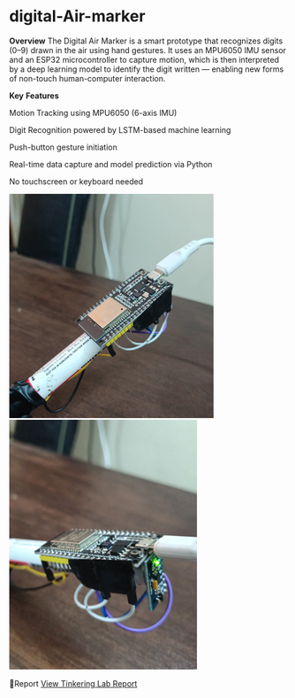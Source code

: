 # digital-Air-marker
 **Overview**
The Digital Air Marker is a smart prototype that recognizes digits (0–9) drawn in the air using hand gestures. It uses an MPU6050 IMU sensor and an ESP32 microcontroller to capture motion, which is then interpreted by a deep learning model to identify the digit written — enabling new forms of non-touch human-computer interaction.

**Key** **Features**

 Motion Tracking using MPU6050 (6-axis IMU)

 Digit Recognition powered by LSTM-based machine learning

 Push-button gesture initiation

 Real-time data capture and model prediction via Python

 No touchscreen or keyboard needed

 ![FRONT](./IMAGE.png)
 ![BACK](./IMAGE%20BACK.png)
 





📄Report
[View Tinkering Lab Report](Tinkering%20Lab%20Report%20(1).pdf)


